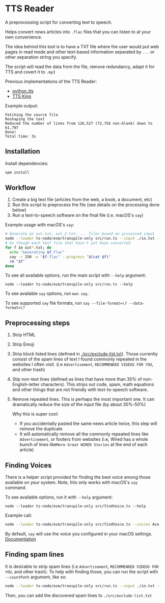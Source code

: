 # TTS Reader

A preprocessing script for converting text to speech.

Helps convert news articles into `.flac` files that you can listen to at your
own convenience.

The idea behind this tool is to have a TXT file where the user would put web
pages in read mode and other text-based information separated by `...` or other
separation string you specify.

The script will read the data from the file, remove redundancy, adapt it for TTS
and covert it to `.mp3`

Previous implementations of the TTS Reader:

- [python_tts](https://github.com/maxpatiiuk/python_tts/)
- [TTS King](https://github.com/maxpatiiuk/tts_king/)

Example output:

```
Fetching the source file
Reshaping the text
Reduced the number of lines from 126,527 (72,756 non-blank) down to 61,707
Done!
Total time: 3s
```

## Installation

Install dependencies:

```sh
npm install
```

## Workflow

1. Create a big text file (articles from the web, a book, a document, etc)
2. Run this script to preprocess the file (see details on the processing done
   below)
3. Run a text-to-speech software on the final file (i.e. macOS's `say`)

Example usage with macOS's `say`:

```sh
# Generate an out.txt, out_2.txt, ... files based on processed input
node --loader ts-node/esm/transpile-only src/run.ts --input ./in.txt --output ./out.txt
# Go though each text file that hasn't yet been converted
for f in out*.txt; do
  echo "Generating $f.flac"
  say -r 250 -o "$f.flac" --progress "$(cat $f)"
  rm "$f"
done
```

To see all available options, run the main script with `--help` argument:

```
node --loader ts-node/esm/transpile-only src/run.ts --help
```

To see available `say` options, run `man say`.

To see supported `say` file formats, run `say --file-format=\? --data-format=\?`

## Preprocessing steps

1. Strip HTML
2. Strip Emoji
3. Strip block listed lines (defined in
   [./src/exclude-list.txt](./src/exclude-list.txt)). Those currently consist of
   the spam lines of text I found commonly repeated in the websites I often
   visit. (i.e `Advertisement`, `RECOMMENDED VIDEOS FOR YOU`, and other trash)
4. Stip non-text lines (defined as lines that have more than 30% of
   non-English-letter characters). This strips out code, spam, math equations
   and other things that are not friendly with text-to-speech software.
5. Remove repeated lines. This is perhaps the most important one. It can
   dramatically reduce the size of the input file (by about 30%-50%)

   Why this is super cool:

   - If you accidentally pasted the same news article twice, this step will
     remove the duplicate
   - It will automatically remove all the commonly repeated lines like
     `Advertisement`, or footers from websites (i.e, Wired has a whole bunch of
     lines like`More Great WIRED Stories` at the end of each article)

## Finding Voices

There is a helper script provided for finding the best voice among those
available on your system. Note, this only works with macOS's `say` command.

To see available options, run it with `--help` argument:

```
node --loader ts-node/esm/transpile-only src/findVoice.ts --help
```

Example call:

```sh
node --loader ts-node/esm/transpile-only src/findVoice.ts --voices Ava Karen Samantha --speed 200 --text "Hi! Isn't it cool to have a computer talk to you?"
```

By default, `say` will use the voice you configured in your macOS settings.
[Documentation](https://support.apple.com/guide/mac-help/change-spoken-content-settings-accessibility-spch638/mac)

## Finding spam lines

It is desirable to strip spam lines (i.e `Advertisement`,
`RECOMMENDED VIDEOS FOR YOU`, and other trash). To help with finding those, you
can run the script with `--countPath` argument, like so:

```sh
node --loader ts-node/esm/transpile-only src/run.ts --input ./in.txt --countPath ./counted.tsv
```

Then, you can add the discovered spam lines to `./src/exclude-list.txt`
